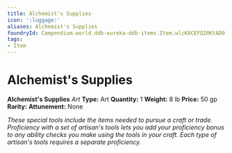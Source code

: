```yaml
---
title: Alchemist's Supplies
icon: ':luggage:'
aliases: Alchemist's Supplies
foundryId: Compendium.world.ddb-eureka-ddb-items.Item.wlcK8CEFQ20KtAD0
tags:
- Item
---
```


# Alchemist's Supplies

**Alchemist's Supplies**
_Art_
**Type:** Art
**Quantity:** 1
**Weight:** 8 lb
**Price:** 50 gp
**Rarity:** 
**Attunement:** None

*These special tools include the items needed to pursue a craft or trade. Proficiency with a set of artisan's tools lets you add your proficiency bonus to any ability checks you make using the tools in your craft. Each type of artisan's tools requires a separate proficiency.*